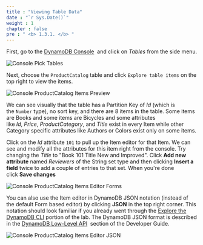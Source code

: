 ```yaml
---
title : "Viewing Table Data"
date : "`r Sys.Date()`"
weight : 1
chapter : false
pre : " <b> 1.3.1. </b> "
---
```


First, go to the [DynamoDB Console](https://console.aws.amazon.com/dynamodbv2/)  and click on _Tables_ from the side menu.

![Console Pick Tables](/images/1/1.3/1.png)

Next, choose the `ProductCatalog` table and click `Explore table items` on the top right to view the items.

![Console ProductCatalog Items Preview](/images/1/1.3/2.png)

We can see visually that the table has a Partition Key of _Id_ (which is the `Number` type), no sort key, and there are 8 items in the table. Some items are Books and some items are Bicycles and some attributes like _Id_, _Price_, _ProductCategory_, and _Title_ exist in every Item while other Category specific attributes like Authors or Colors exist only on some items.

Click on the _Id_ attribute `101` to pull up the Item editor for that Item. We can see and modify all the attributes for this item right from the console. Try changing the _Title_ to "Book 101 Title New and Improved". Click **Add new attribute** named _Reviewers_ of the String set type and then clicking **Insert a field** twice to add a couple of entries to that set. When you're done click **Save changes**

![Console ProductCatalog Items Editor Forms](/images/1/1.3/3.png)

You can also use the Item editor in DynamoDB JSON notation (instead of the default Form based editor) by clicking **JSON** in the top right corner. This notation should look familiar if you already went through the [Explore the DynamoDB CLI](https://catalog.workshops.aws/dynamodb-labs/en-US/hands-on-labs/explore-cli.html) portion of the lab. The DynamoDB JSON format is described in the [DynamoDB Low-Level API](https://docs.aws.amazon.com/amazondynamodb/latest/developerguide/Programming.LowLevelAPI.html)  section of the Developer Guide.

![Console ProductCatalog Items Editor JSON](/images/1/1.3/4.png)